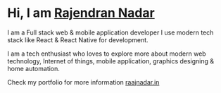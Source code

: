 # Hi, I am [Rajendran Nadar][1]

I am a Full stack web & mobile application developer I use modern tech stack like React & React Native for development.

I am a tech enthusiast who loves to explore more about modern web technology, Internet of things, mobile application, graphics designing & home automation.

Check my portfolio for more information [raajnadar.in][1]

[1]: https://raajnadar.in
